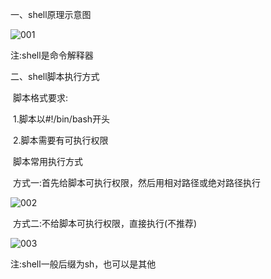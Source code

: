 一、shell原理示意图

![001](D:\Linux_Notes\Linux大数据定制(shell编程)\shell基本介绍\001.png)

注:shell是命令解释器

二、shell脚本执行方式

​	脚本格式要求:

​		1.脚本以#!/bin/bash开头

​		2.脚本需要有可执行权限

​	脚本常用执行方式

​		方式一:首先给脚本可执行权限，然后用相对路径或绝对路径执行

![002](D:\Linux_Notes\Linux大数据定制(shell编程)\shell基本介绍\002.png)

​		方式二:不给脚本可执行权限，直接执行(不推荐)

![003](D:\Linux_Notes\Linux大数据定制(shell编程)\shell基本介绍\003.png)

注:shell一般后缀为sh，也可以是其他

